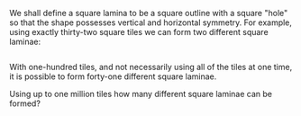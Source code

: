 <p>We shall define a square lamina to be a square outline with a square "hole" so that the shape possesses vertical and horizontal symmetry. For example, using exactly thirty-two square tiles we can form two different square laminae:</p>
<div style="text-align:center;">
<img src="project/images/p173_square_laminas.gif" alt="" /></div>
<p>With one-hundred tiles, and not necessarily using all of the tiles at one time, it is possible to form forty-one different square laminae.</p>
<p>Using up to one million tiles how many different square laminae can be formed?</p>
